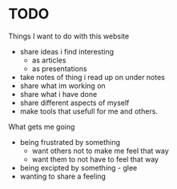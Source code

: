 # TODO
Things I want to do with this website

- share ideas i find interesting
    - as articles
    - as presentations
- take notes of thing i read up on under notes 
- share what im working on
- share what i have done
- share different aspects of myself
- make tools that usefull for me and others.


What gets me going
- being frustrated by something
  - want others not to make me feel that way
  - want them to not have to feel that way
- being excipted by something - glee
- wanting to share a feeling